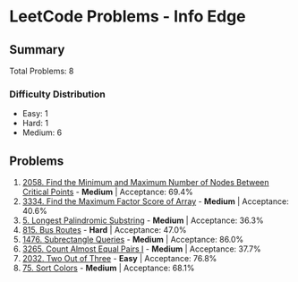 # LeetCode Problems - Info Edge

## Summary
Total Problems: 8

### Difficulty Distribution

- Easy: 1
- Hard: 1
- Medium: 6

## Problems

1. [2058. Find the Minimum and Maximum Number of Nodes Between Critical Points](https://leetcode.com/problems/find-the-minimum-and-maximum-number-of-nodes-between-critical-points/) - **Medium** | Acceptance: 69.4%
2. [3334. Find the Maximum Factor Score of Array](https://leetcode.com/problems/find-the-maximum-factor-score-of-array/) - **Medium** | Acceptance: 40.6%
3. [5. Longest Palindromic Substring](https://leetcode.com/problems/longest-palindromic-substring/) - **Medium** | Acceptance: 36.3%
4. [815. Bus Routes](https://leetcode.com/problems/bus-routes/) - **Hard** | Acceptance: 47.0%
5. [1476. Subrectangle Queries](https://leetcode.com/problems/subrectangle-queries/) - **Medium** | Acceptance: 86.0%
6. [3265. Count Almost Equal Pairs I](https://leetcode.com/problems/count-almost-equal-pairs-i/) - **Medium** | Acceptance: 37.7%
7. [2032. Two Out of Three](https://leetcode.com/problems/two-out-of-three/) - **Easy** | Acceptance: 76.8%
8. [75. Sort Colors](https://leetcode.com/problems/sort-colors/) - **Medium** | Acceptance: 68.1%